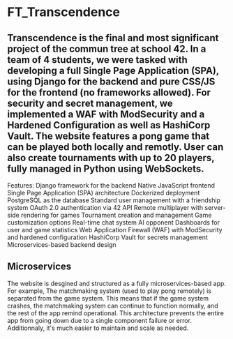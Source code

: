 # FT_Transcendence
## Transcendence is the final and most significant project of the commun tree at school 42. In a team of 4 students, we were tasked with developing a full Single Page Application (SPA), using Django for the backend and pure CSS/JS for the frontend (no frameworks allowed). For security and secret management, we implemented a WAF with ModSecurity and a Hardened Configuration as well as HashiCorp Vault. The website features a pong game that can be played both locally and remotly. User can also create tournaments with up to 20 players, fully managed in Python using WebSockets.

Features:
Django framework for the backend
Native JavaScript frontend
Single Page Application (SPA) architecture
Dockerized deployment
PostgreSQL as the database
Standard user management with a friendship system
OAuth 2.0 authentication via 42 API
Remote multiplayer with server-side rendering for games
Tournament creation and management
Game customization options
Real-time chat system
AI opponent
Dashboards for user and game statistics
Web Application Firewall (WAF) with ModSecurity and hardened configuration
HashiCorp Vault for secrets management
Microservices-based backend design

## Microservices

The website is desgined and structured as a fully microservices-based app. For example, The matchmaking system (used to play pong remotely) is separated from the game system. This means that if the game system crashes, the matchmaking system can continue to function normally, and the rest of the app remind operational. This architecture prevents the entire app from going down due to a single component failure or error. Additionnaly, it's much easier to maintain and scale as needed.